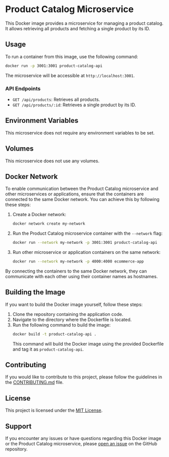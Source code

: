 # Product Catalog Microservice

This Docker image provides a microservice for managing a product catalog. It allows retrieving all products and fetching a single product by its ID.

## Usage

To run a container from this image, use the following command:

```bash
docker run -p 3001:3001 product-catalog-api
```

The microservice will be accessible at `http://localhost:3001`.

### API Endpoints

- `GET /api/products`: Retrieves all products.
- `GET /api/products/:id`: Retrieves a single product by its ID.

## Environment Variables

This microservice does not require any environment variables to be set.

## Volumes

This microservice does not use any volumes.

## Docker Network

To enable communication between the Product Catalog microservice and other microservices or applications, ensure that the containers are connected to the same Docker network. You can achieve this by following these steps:

1. Create a Docker network:

   ```bash
   docker network create my-network
   ```

2. Run the Product Catalog microservice container with the `--network` flag:

   ```bash
   docker run --network my-network -p 3001:3001 product-catalog-api
   ```

3. Run other microservice or application containers on the same network:
   ```bash
   docker run --network my-network -p 4000:4000 ecommerce-app
   ```

By connecting the containers to the same Docker network, they can communicate with each other using their container names as hostnames.

## Building the Image

If you want to build the Docker image yourself, follow these steps:

1. Clone the repository containing the application code.
2. Navigate to the directory where the Dockerfile is located.
3. Run the following command to build the image:
   ```bash
   docker build -t product-catalog-api .
   ```
   This command will build the Docker image using the provided Dockerfile and tag it as `product-catalog-api`.

## Contributing

If you would like to contribute to this project, please follow the guidelines in the [CONTRIBUTING.md](./CONTRIBUTING.md) file.

## License

This project is licensed under the [MIT License](./LICENSE).

## Support

If you encounter any issues or have questions regarding this Docker image or the Product Catalog microservice, please [open an issue](https://github.com/your-repo/issues) on the GitHub repository.
